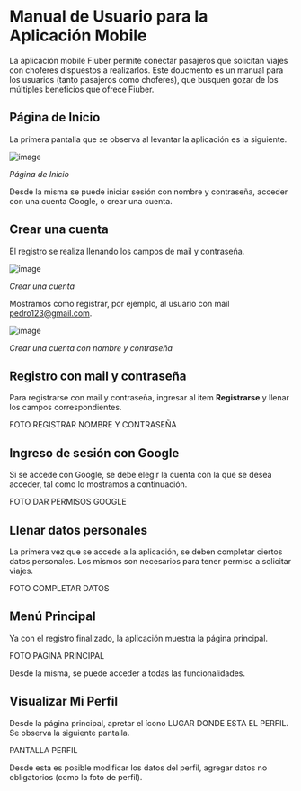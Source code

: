 # Manual de Usuario para la Aplicación Mobile

La aplicación mobile Fiuber permite conectar pasajeros que solicitan viajes con choferes dispuestos a realizarlos. Este doucmento es un manual para los usuarios (tanto pasajeros como choferes), que busquen gozar de los múltiples beneficios que ofrece Fiuber.  

## Página de Inicio

La primera pantalla que se observa al levantar la aplicación es la siguiente. 

![image](https://user-images.githubusercontent.com/65830097/207965446-3860f7ba-c247-4b9f-a02a-dd10a15df14c.png)

*Página de Inicio*

Desde la misma se puede iniciar sesión con nombre y contraseña, acceder con una cuenta Google, o crear una cuenta.


## Crear una cuenta
El registro se realiza llenando los campos de mail y contraseña.

![image](https://user-images.githubusercontent.com/65830097/207965892-bff4510a-b0b0-434b-9aa1-250b3733b1ef.png)

*Crear una cuenta*

Mostramos como registrar, por ejemplo, al usuario con mail pedro123@gmail.com.

![image](https://user-images.githubusercontent.com/65830097/207966272-f86aceff-e13c-4548-8a82-4a0165dc8c8f.png)

*Crear una cuenta con nombre y contraseña*


## Registro con mail y contraseña

Para registrarse con mail y contraseña, ingresar al item **Registrarse** y llenar los campos correspondientes.

FOTO REGISTRAR NOMBRE Y CONTRASEÑA

## Ingreso de sesión con Google

Si se accede con Google, se debe elegir la cuenta con la que se desea acceder, tal como lo mostramos a continuación.

FOTO DAR PERMISOS GOOGLE

## Llenar datos personales

La primera vez que se accede a la aplicación, se deben completar ciertos datos personales. Los mismos son necesarios para tener permiso a solicitar viajes. 

FOTO COMPLETAR DATOS

## Menú Principal

Ya con el registro finalizado, la aplicación muestra la página principal.

FOTO PAGINA PRINCIPAL


Desde la misma, se puede acceder a todas las funcionalidades.


## Visualizar Mi Perfil

Desde la página principal, apretar el ícono LUGAR DONDE ESTA EL PERFIL. Se observa la siguiente pantalla.

PANTALLA PERFIL

Desde esta es posible modificar los datos del perfil, agregar datos no obligatorios (como la foto de perfil). 

